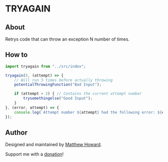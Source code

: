 # TRYAGAIN

## About

Retrys code that can throw an exception N number of times.

## How to

```javascript
import tryagain from "../src/index";

tryagain(5, (attempt) => {
    // Will run 5 times before actually throwing
    potentialThrowingFunction("Bad Input");

    if (attempt > 2) { // Contains the current attempt number
        trysomethingelse("Good Input");
    }
}, (error, attempt) => {
    console.log(`Attempt number ${attempt} had the following error: ${error}`);
});
```

## Author

Designed and maintained by [Matthew Howard](https://www.linkedin.com/in/matthew-howard-4013ba87/).

Support me with a [donation](https://www.paypal.me/hattmo)!
